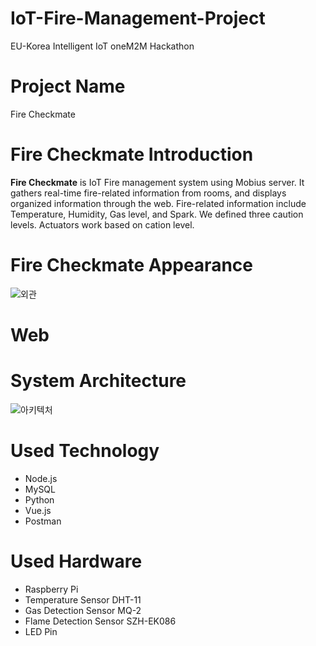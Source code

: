# IoT-Fire-Management-Project
EU-Korea Intelligent IoT oneM2M Hackathon

# Project Name
Fire Checkmate

# Fire Checkmate Introduction
**Fire Checkmate** is IoT Fire management system using Mobius server. It gathers real-time fire-related information from rooms, and displays organized
information through the web. Fire-related information include Temperature, Humidity, Gas level, and Spark. We defined three caution levels. Actuators work
based on cation level.

# Fire Checkmate Appearance
![외관](https://user-images.githubusercontent.com/73636140/125184126-39d11280-e256-11eb-9161-116abfc52a27.PNG)

# Web

# System Architecture
![아키텍처](https://user-images.githubusercontent.com/73636140/125184024-8ff18600-e255-11eb-97ce-a6fb599abf61.PNG)

# Used Technology
- Node.js
- MySQL
- Python
- Vue.js
- Postman

# Used Hardware
- Raspberry Pi
- Temperature Sensor DHT-11
- Gas Detection Sensor MQ-2
- Flame Detection Sensor SZH-EK086
- LED Pin
